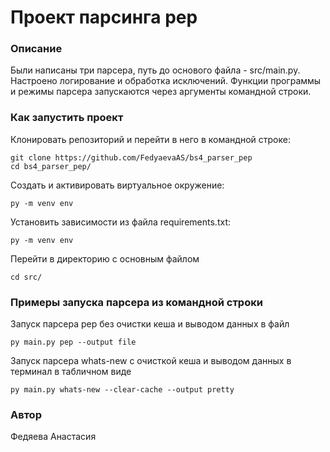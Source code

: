# Проект парсинга pep
### Описание
Были написаны три парсера, путь до основого файла - src/main.py. Настроено логирование и обработка исключений. Функции программы и режимы парсера запускаются через аргументы командной строки.
### Как запустить проект
Клонировать репозиторий и перейти в него в командной строке:
```
git clone https://github.com/FedyaevaAS/bs4_parser_pep
cd bs4_parser_pep/
```
Cоздать и активировать виртуальное окружение:
```
py -m venv env
```
Установить зависимости из файла requirements.txt:
```
py -m venv env
```
Перейти в директорию с основным файлом
```
cd src/
```
### Примеры запуска парсера из командной строки
Запуск парсера pep без очистки кеша и выводом данных в файл
```
py main.py pep --output file
```
Запуск парсера whats-new с очисткой кеша и выводом данных в терминал в табличном виде
```
py main.py whats-new --clear-cache --output pretty
```
### Автор
Федяева Анастасия